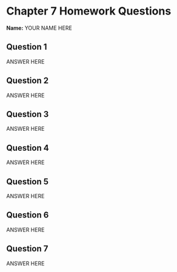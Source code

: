 # Chapter 7 Homework Questions

**Name:** YOUR NAME HERE

## Question 1

ANSWER HERE

## Question 2

ANSWER HERE

## Question 3

ANSWER HERE

## Question 4

ANSWER HERE

## Question 5

ANSWER HERE

## Question 6

ANSWER HERE

## Question 7

ANSWER HERE
